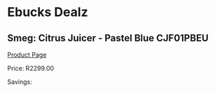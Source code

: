 
# Ebucks Dealz
## Smeg: Citrus Juicer - Pastel Blue CJF01PBEU
[Product Page](https://www.ebucks.com/web/shop/productSelected.do?prodId=360660140&catId=704987863)

Price: R2299.00

Savings: 


	
